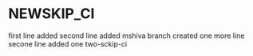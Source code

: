 # NEWSKIP_CI
first line added
second line added
mshiva branch created
one more line
secone line added
one
two-sckip-ci
